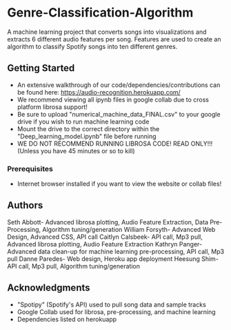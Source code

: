 # Genre-Classification-Algorithm

A machine learning project that converts songs into visualizations and extracts 6 different audio features per song. Features are used to create an algorithm to classify Spotify songs into ten different genres.

## Getting Started

* An extensive walkthrough of our code/dependencies/contributions can be found here: https://audio-recognition.herokuapp.com/
* We recommend viewing all ipynb files in google collab due to cross platform librosa support! 
* Be sure to upload "numerical_machine_data_FINAL.csv" to your google drive if you wish to run machine learning code
* Mount the drive to the correct directory within the "Deep_learning_model.ipynb" file before running
* WE DO NOT RECOMMEND RUNNING LIBROSA CODE! READ ONLY!!! (Unless you have 45 minutes or so to kill)

### Prerequisites

* Internet browser installed if you want to view the website or collab files!

## Authors

Seth Abbott- Advanced librosa plotting, Audio Feature Extraction, Data Pre-Processing, Algorithm tuning/generation
William Forsyth- Advanced Web Design, Advanced CSS, API call
Caitlyn Calsbeek- API call, Mp3 pull, Advanced librosa plotting, Audio Feature Extraction
Kathryn Panger- Advanced data clean-up for machine learning pre-processing, API call, Mp3 pull
Danne Paredes- Web design, Heroku app deployment
Heesung Shim- API call, Mp3 pull, Algorithm tuning/generation

## Acknowledgments

* "Spotipy" (Spotify's API) used to pull song data and sample tracks
* Google Collab used for librosa, pre-processing, and machine learning
* Dependencies listed on herokuapp
